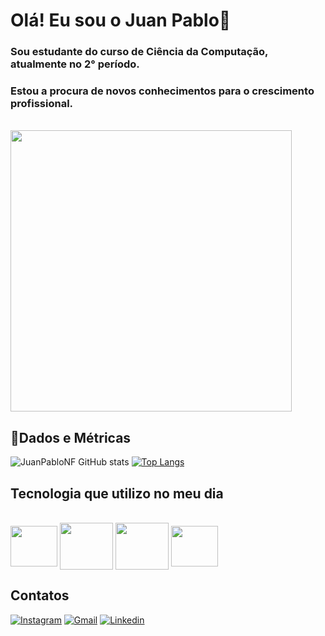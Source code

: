 # Olá! Eu sou o Juan Pablo👋
### Sou estudante do curso de Ciência da Computação, atualmente no 2° período.

### Estou a procura de novos conhecimentos para o crescimento profissional. 

<br>
<img height = auto width = 450px src = https://camo.githubusercontent.com/2366b34bb903c09617990fb5fff4622f3e941349e846ddb7e73df872a9d21233/68747470733a2f2f63646e2e6472696262626c652e636f6d2f75736572732f3733303730332f73637265656e73686f74732f363538313234332f6176656e746f2e676966>

## 🎲Dados e Métricas

![JuanPabloNF GitHub stats](https://github-readme-stats.vercel.app/api?username=juanpablonf&show_icons=true&theme=tokyonight)
[![Top Langs](https://github-readme-stats.vercel.app/api/top-langs/?username=juanpablonf&layout=donut)](https://github.com/juanpablonf/github-readme-stats)

## Tecnologia que utilizo no meu dia

<div style = "display: inline_block"><br>
<img align = center height = 65px width = 75px src="https://cdn.jsdelivr.net/gh/devicons/devicon@latest/icons/cplusplus/cplusplus-original.svg"/>
<img align = center height = 75px width = 85px src="https://cdn.jsdelivr.net/gh/devicons/devicon@latest/icons/html5/html5-original-wordmark.svg"/>
<img align = center height = 75px width = 85px  src="https://cdn.jsdelivr.net/gh/devicons/devicon@latest/icons/css3/css3-original-wordmark.svg"/>
<img align = center height = 65px width = 75px src="https://cdn.jsdelivr.net/gh/devicons/devicon@latest/icons/javascript/javascript-original.svg"/>
</div>                    
                    

## Contatos

[![Instagram](https://img.shields.io/badge/Instagram-E4405F?style=for-the-badge&logo=instagram&logoColor=white)](https://www.instagram.com/juan_pablonf/)
[![Gmail](https://img.shields.io/badge/Gmail-D14836?style=for-the-badge&logo=gmail&logoColor=white)](juanpablonferraz@gmail.com)
[![Linkedin](https://img.shields.io/badge/LinkedIn-0077B5?style=for-the-badge&logo=linkedin&logoColor=white)](https://www.linkedin.com/in/juan-pablo-nunes-ferraz-b3308225a/)





